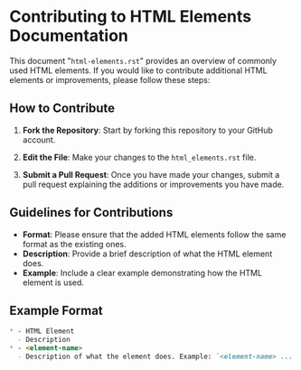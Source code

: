 # Contributing to HTML Elements Documentation

This document "`html-elements.rst`" provides an overview of commonly used HTML elements. If you would like to contribute additional HTML elements or improvements, please follow these steps:

## How to Contribute

1. **Fork the Repository**: Start by forking this repository to your GitHub account.

2. **Edit the File**: Make your changes to the `html_elements.rst` file.

3. **Submit a Pull Request**: Once you have made your changes, submit a pull request explaining the additions or improvements you have made.

## Guidelines for Contributions

- **Format**: Please ensure that the added HTML elements follow the same format as the existing ones.
- **Description**: Provide a brief description of what the HTML element does.
- **Example**: Include a clear example demonstrating how the HTML element is used.

## Example Format

```markdown
* - HTML Element
  - Description
* - <element-name>
  - Description of what the element does. Example: `<element-name> ... </element-name>`
